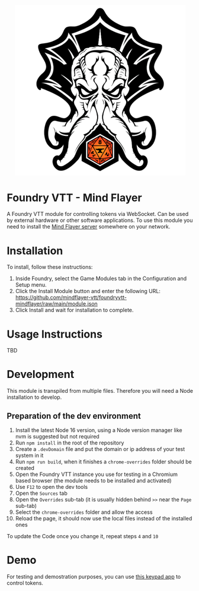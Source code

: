 <div align="center">
<img width="460" src="https://raw.githubusercontent.com/mindflayer-vtt/foundryvtt-mindflayer/main/.github/foundryvtt-mindflayer-logo.png">
</div>

# Foundry VTT - Mind Flayer

A Foundry VTT module for controlling tokens via WebSocket. Can be used by external hardware or other software applications.
To use this module you need to install the [Mind Flayer server](https://github.com/mindflayer-vtt/mindflayer-server) somewhere on your network.

# Installation

To install, follow these instructions:

1.  Inside Foundry, select the Game Modules tab in the Configuration and Setup menu.
2.  Click the Install Module button and enter the following URL: https://github.com/mindflayer-vtt/foundryvtt-mindflayer/raw/main/module.json
3.  Click Install and wait for installation to complete.

# Usage Instructions

TBD

# Development

This module is transpiled from multiple files. Therefore you will need a Node installation to develop.

## Preparation of the dev environment

1. Install the latest Node 16 version, using a Node version manager like nvm is suggested but not required
2. Run `npm install` in the root of the repository
3. Create a `.devDomain` file and put the domain or ip address of your test system in it
4. Run `npm run build`, when it finishes a `chrome-overrides` folder should be created
5. Open the Foundry VTT instance you use for testing in a Chromium based browser (the module needs to be installed and activated)
6. Use `F12` to open the dev tools
7. Open the `Sources` tab
8. Open the `Overrides` sub-tab (it is usually hidden behind `>>` near the `Page` sub-tab)
9. Select the `chrome-overrides` folder and allow the access
10. Reload the page, it should now use the local files instead of the installed ones

To update the Code once you change it, repeat steps `4` and `10`

# Demo

For testing and demostration purposes, you can use [this keypad app](https://mindflayer-vtt.github.io/mindflayer-server/static/keypad.html) to control tokens.
